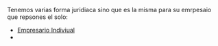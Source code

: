Tenemos varias forma juridiaca sino que es la misma para su emrpesaio que repsones el solo:

* [Empresario Indiviual](Empresario%20Indiviual.md)
* 
